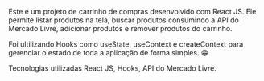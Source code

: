 Este é um projeto de carrinho de compras desenvolvido com React JS. 
Ele permite listar produtos na tela, buscar produtos consumindo a API do Mercado Livre,
adicionar produtos e remover produtos do carrinho.

Foi ultilizando Hooks como useState, useContext e createContext para gerenciar o estado de toda a aplicação de forma simples. 😁

Tecnologias utilizadas
React JS,
Hooks,
API do Mercado Livre.
